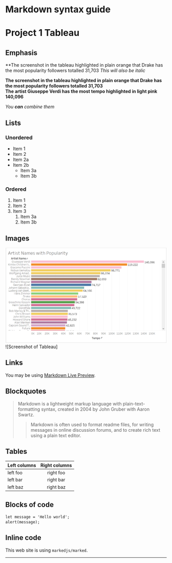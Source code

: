 # Markdown syntax guide

## 

# Project 1 Tableau
## 
###### 

## Emphasis

**The screenshot in the tableau highlighted in plain orange that Drake has the most popularity followers totalled 31,703
_This will also be italic_

**The screenshot in the tableau highlighted in plain orange that Drake has the most popularity followers totalled 31,703**  
__The artist Giuseppe Verdi has the most tempo highlighted in light pink 140,096__

_You **can** combine them_

## Lists

### Unordered

* Item 1
* Item 2
* Item 2a
* Item 2b
    * Item 3a
    * Item 3b

### Ordered

1. Item 1
2. Item 2
3. Item 3
    1. Item 3a
    2. Item 3b

## Images

![Screenshot of Tableau](Tableau_png.png)
![Screenshot of Tableau]

## Links

You may be using [Markdown Live Preview](https://markdownlivepreview.com/).

## Blockquotes

> Markdown is a lightweight markup language with plain-text-formatting syntax, created in 2004 by John Gruber with Aaron Swartz.
>
>> Markdown is often used to format readme files, for writing messages in online discussion forums, and to create rich text using a plain text editor.

## Tables

| Left columns  | Right columns |
| ------------- |:-------------:|
| left foo      | right foo     |
| left bar      | right bar     |
| left baz      | right baz     |

## Blocks of code

```
let message = 'Hello world';
alert(message);
```

## Inline code

This web site is using `markedjs/marked`.


---


